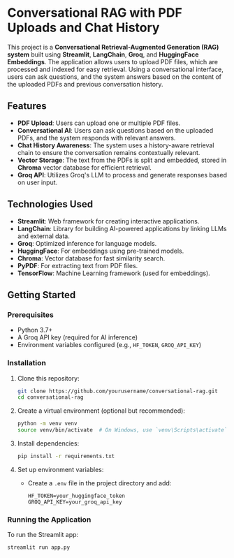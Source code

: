 # Conversational RAG with PDF Uploads and Chat History

This project is a **Conversational Retrieval-Augmented Generation (RAG) system** built using **Streamlit**, **LangChain**, **Groq**, and **HuggingFace Embeddings**. The application allows users to upload PDF files, which are processed and indexed for easy retrieval. Using a conversational interface, users can ask questions, and the system answers based on the content of the uploaded PDFs and previous conversation history.

## Features

- **PDF Upload**: Users can upload one or multiple PDF files.
- **Conversational AI**: Users can ask questions based on the uploaded PDFs, and the system responds with relevant answers.
- **Chat History Awareness**: The system uses a history-aware retrieval chain to ensure the conversation remains contextually relevant.
- **Vector Storage**: The text from the PDFs is split and embedded, stored in **Chroma** vector database for efficient retrieval.
- **Groq API**: Utilizes Groq's LLM to process and generate responses based on user input.

## Technologies Used

- **Streamlit**: Web framework for creating interactive applications.
- **LangChain**: Library for building AI-powered applications by linking LLMs and external data.
- **Groq**: Optimized inference for language models.
- **HuggingFace**: For embeddings using pre-trained models.
- **Chroma**: Vector database for fast similarity search.
- **PyPDF**: For extracting text from PDF files.
- **TensorFlow**: Machine Learning framework (used for embeddings).

## Getting Started

### Prerequisites

- Python 3.7+
- A Groq API key (required for AI inference)
- Environment variables configured (e.g., `HF_TOKEN`, `GROQ_API_KEY`)

### Installation

1. Clone this repository:
    ```bash
    git clone https://github.com/yourusername/conversational-rag.git
    cd conversational-rag
    ```

2. Create a virtual environment (optional but recommended):
    ```bash
    python -m venv venv
    source venv/bin/activate  # On Windows, use `venv\Scripts\activate`
    ```

3. Install dependencies:
    ```bash
    pip install -r requirements.txt
    ```

4. Set up environment variables:
    - Create a `.env` file in the project directory and add:
      ```
      HF_TOKEN=your_huggingface_token
      GROQ_API_KEY=your_groq_api_key
      ```

### Running the Application

To run the Streamlit app:
```bash
streamlit run app.py
